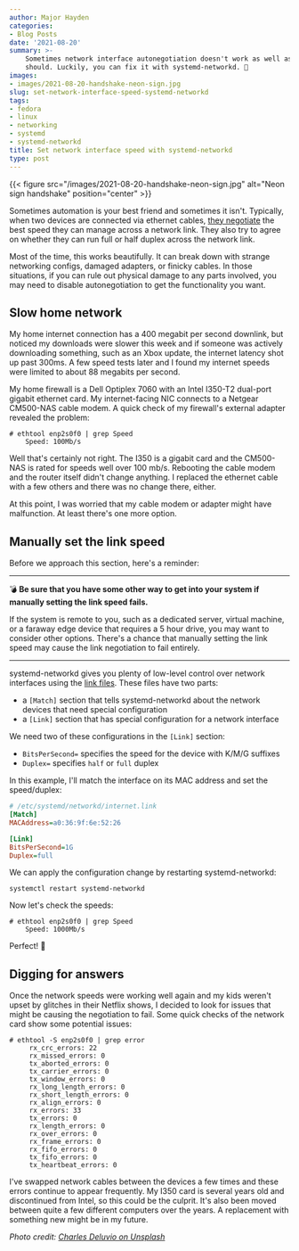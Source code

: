 ```yaml
---
author: Major Hayden
categories:
- Blog Posts
date: '2021-08-20'
summary: >-
    Sometimes network interface autonegotiation doesn't work as well as it
    should. Luckily, you can fix it with systemd-networkd. 🔧
images:
- images/2021-08-20-handshake-neon-sign.jpg
slug: set-network-interface-speed-systemd-networkd
tags:
- fedora
- linux
- networking
- systemd
- systemd-networkd
title: Set network interface speed with systemd-networkd
type: post
---
```


{{< figure src="/images/2021-08-20-handshake-neon-sign.jpg" alt="Neon sign handshake" position="center" >}}

Sometimes automation is your best friend and sometimes it isn't. Typically, when
two devices are connected via ethernet cables, [they negotiate] the best speed
they can manage across a network link. They also try to agree on whether they
can run full or half duplex across the network link.

Most of the time, this works beautifully. It can break down with strange
networking configs, damaged adapters, or finicky cables. In those situations, if
you can rule out physical damage to any parts involved, you may need to disable
autonegotiation to get the functionality you want.

[they negotiate]: https://en.wikipedia.org/wiki/Autonegotiation

## Slow home network

My home internet connection has a 400 megabit per second downlink, but noticed
my downloads were slower this week and if someone was actively downloading
something, such as an Xbox update, the internet latency shot up past 300ms. A
few speed tests later and I found my internet speeds were limited to about 88
megabits per second.

My home firewall is a Dell Optiplex 7060 with an Intel I350-T2 dual-port gigabit
ethernet card. My internet-facing NIC connects to a Netgear CM500-NAS cable
modem. A quick check of my firewall's external adapter revealed the problem:

```console
# ethtool enp2s0f0 | grep Speed
	Speed: 100Mb/s
```

Well that's certainly not right. The I350 is a gigabit card and the CM500-NAS is
rated for speeds well over 100 mb/s. Rebooting the cable modem and the router
itself didn't change anything. I replaced the ethernet cable with a few others
and there was no change there, either.

At this point, I was worried that my cable modem or adapter might have
malfunction. At least there's one more option.

## Manually set the link speed

Before we approach this section, here's a reminder:

----

💣 **Be sure that you have some other way to get into your system if manually
setting the link speed fails.**

If the system is remote to you, such as a dedicated server, virtual machine, or
a faraway edge device that requires a 5 hour drive, you may want to consider
other options. There's a chance that manually setting the link speed may cause
the link negotiation to fail entirely.

----

systemd-networkd gives you plenty of low-level control over network interfaces
using the [link files]. These files have two parts:

* a `[Match]` section that tells systemd-networkd about the network devices that
    need special configuration
* a `[Link]` section that has special configuration for a network interface

We need two of these configurations in the `[Link]` section:

* `BitsPerSecond=` specifies the speed for the device with K/M/G suffixes
* `Duplex=` specifies `half` or `full` duplex

In this example, I'll match the interface on its MAC address and set the
speed/duplex:

```ini
# /etc/systemd/networkd/internet.link
[Match]
MACAddress=a0:36:9f:6e:52:26

[Link]
BitsPerSecond=1G
Duplex=full
```

We can apply the configuration change by restarting systemd-networkd:

```console
systemctl restart systemd-networkd
```

Now let's check the speeds:

```console
# ethtool enp2s0f0 | grep Speed
	Speed: 1000Mb/s
```

Perfect! 🎉

## Digging for answers

Once the network speeds were working well again and my kids weren't upset by
glitches in their Netflix shows, I decided to look for issues that might be
causing the negotiation to fail. Some quick checks of the network card show some
potential issues:

```console
# ethtool -S enp2s0f0 | grep error
     rx_crc_errors: 22
     rx_missed_errors: 0
     tx_aborted_errors: 0
     tx_carrier_errors: 0
     tx_window_errors: 0
     rx_long_length_errors: 0
     rx_short_length_errors: 0
     rx_align_errors: 0
     rx_errors: 33
     tx_errors: 0
     rx_length_errors: 0
     rx_over_errors: 0
     rx_frame_errors: 0
     rx_fifo_errors: 0
     tx_fifo_errors: 0
     tx_heartbeat_errors: 0
```

I've swapped network cables between the devices a few times and these errors
continue to appear frequently. My I350 card is several years old and
discontinued from Intel, so this could be the culprit. It's also been moved
between quite a few different computers over the years. A replacement with
something new might be in my future.

[link files]: https://www.freedesktop.org/software/systemd/man/systemd.link.html

*Photo credit: [Charles Deluvio on Unsplash](https://unsplash.com/photos/AT5vuPoi8vc)*
